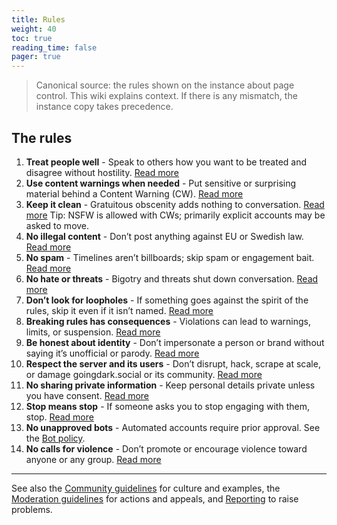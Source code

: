 ```yaml
---
title: Rules
weight: 40
toc: true
reading_time: false
pager: true
---
```


> Canonical source: the rules shown on the instance about page control. This wiki explains context. If there is any mismatch, the instance copy takes precedence.

## The rules

1. **Treat people well** - Speak to others how you want to be treated and disagree without hostility. [Read more](/docs/policies/rules/01_treat-people-well/)
2. **Use content warnings when needed** - Put sensitive or surprising material behind a Content Warning (CW). [Read more](/docs/policies/rules/02_content-warnings/)
3. **Keep it clean** - Gratuitous obscenity adds nothing to conversation. [Read more](/docs/policies/rules/03_keep-it-clean/)
   Tip: NSFW is allowed with CWs; primarily explicit accounts may be asked to move.
4. **No illegal content** - Don’t post anything against EU or Swedish law. [Read more](/docs/policies/rules/04_no-illegal-content/)
5. **No spam** - Timelines aren’t billboards; skip spam or engagement bait. [Read more](/docs/policies/rules/05_no-spam/)
6. **No hate or threats** - Bigotry and threats shut down conversation. [Read more](/docs/policies/rules/06_no-hate-or-threats/)
7. **Don’t look for loopholes** - If something goes against the spirit of the rules, skip it even if it isn’t named. [Read more](/docs/policies/rules/07_no-loopholes/)
8. **Breaking rules has consequences** - Violations can lead to warnings, limits, or suspension. [Read more](/docs/policies/rules/08_consequences/)
9. **Be honest about identity** - Don’t impersonate a person or brand without saying it’s unofficial or parody. [Read more](/docs/policies/rules/09_honest-identity/)
10. **Respect the server and its users** - Don’t disrupt, hack, scrape at scale, or damage goingdark.social or its community. [Read more](/docs/policies/rules/10_respect-server/)
11. **No sharing private information** - Keep personal details private unless you have consent. [Read more](/docs/policies/rules/11_no-doxing/)
12. **Stop means stop** - If someone asks you to stop engaging with them, stop. [Read more](/docs/policies/rules/12_stop-means-stop/)
13. **No unapproved bots** - Automated accounts require prior approval. See the [Bot policy](/docs/policies/rules/bots/).
14. **No calls for violence** - Don’t promote or encourage violence toward anyone or any group. [Read more](/docs/policies/rules/14_no-calls-for-violence/)

---

See also the [Community guidelines](/docs/community/community-guidelines/) for culture and examples, the [Moderation guidelines](/docs/policies/moderation-guidelines/) for actions and appeals, and [Reporting](/docs/user/reporting/) to raise problems.

